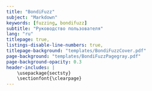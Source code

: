 ```yaml
---
title: "BondiFuzz"
subject: "Markdown"
keywords: [fuzzing, bondifuzz]
subtitle: "Руководство пользователя"
lang: "ru"
titlepage: true,
listings-disable-line-numbers: true,
titlepage-background: "templates/BondiFuzzCover.pdf"
page-background: "templates/BondiFuzzPagegray.pdf"
page-background-opacity: 0.3
header-includes: |
    \usepackage{sectsty}
    \sectionfont{\clearpage}
---
```

